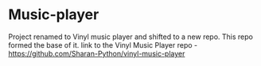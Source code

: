# Music-player

Project renamed to Vinyl music player and shifted to a new repo. This repo formed the base of it. link to the Vinyl Music Player repo - https://github.com/Sharan-Python/vinyl-music-player
